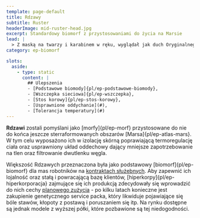 ```yaml
---
template: page-default
title: Rdzawy
subtitle: Ruster
headerImage: mid-ruster-head.jpg
excerpt: Standardowy biomorf z przystosowaniami do życia na Marsie
lead: |
  > Z maską na twarzy i karabinem w ręku, wyglądał jak duch Oryginalnego Marsjańskiego Pogranicza. Spod płaszcza wystawały mu narzędzia, czujniki i filtr wodny. Mówił, że mieszka sam, 40 klików od najbliższej kopuły. Rdzawi to inny gatunek samotności.
category: ep-biomorf

slots:
  aside:
    - type: static
      content: |
        ## Ulepszenia
        - [Podstawowe biomody]{pl/ep-podstawowe-biomody}, 
        - [Wszczepka sieciowa]{pl/ep-wszczepka}, 
        - [Stos korowy]{pl/ep-stos-korowy}, 
        - [Usprawnione oddychanie](#), 
        - [Tolerancja temperatury](#)
---
```

**Rdzawi** zostali pomyślani jako [morfy]{pl/ep-morf} przystosowane do nie do końca jeszcze sterraformowanych obszarów [Marsa]{pl/ep-atlas-mars}. W tym celu wyposażono ich w izolację skórną poprawiającą termoregulację ciała oraz usprawniony układ oddechowy dający mniejsze zapotrzebowanie na tlen oraz filtrowanie dwutlenku węgla.

Większość Rdzawych przeznaczona była jako podstawowy [biomorf]{pl/ep-biomorf} dla mas robotników na [kontraktach służebnych](#). Aby zapewnić ich lojalność oraz stałą i powracającą bazę klientów, [hiperkorpy]{pl/ep-hiperkorporacja} zajmujące się ich produkcją zdecydowały się wprowadzić do nich cechy [planowego zużycia](https://pl.wikipedia.org/wiki/Planowane_postarzanie_produktu) - po kilku latach konieczne jest zakupienie genetycznego service packa, który likwiduje pojawiające się bóle stawów, kłopoty z postawą i poruszaniem się itp. Na rynku dostępne są jednak modele z wyższej półki, które pozbawione są tej niedogodności.
